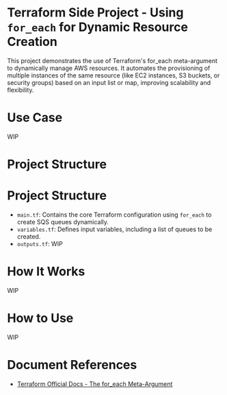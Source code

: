 # Terraform Side Project - Using `for_each` for Dynamic Resource Creation
This project demonstrates the use of Terraform's for_each meta-argument to dynamically manage AWS resources. It automates the provisioning of multiple instances of the same resource (like EC2 instances, S3 buckets, or security groups) based on an input list or map, improving scalability and flexibility.

# Use Case
WIP

# Project Structure
# Project Structure
- `main.tf`: Contains the core Terraform configuration using `for_each` to create SQS queues dynamically.
- `variables.tf`: Defines input variables, including a list of queues to be created.
- `outputs.tf`: WIP

# How It Works
WIP

# How to Use
WIP

# Document References
- [Terraform Official Docs - The for_each Meta-Argument](https://developer.hashicorp.com/terraform/language/meta-arguments/for_each)
